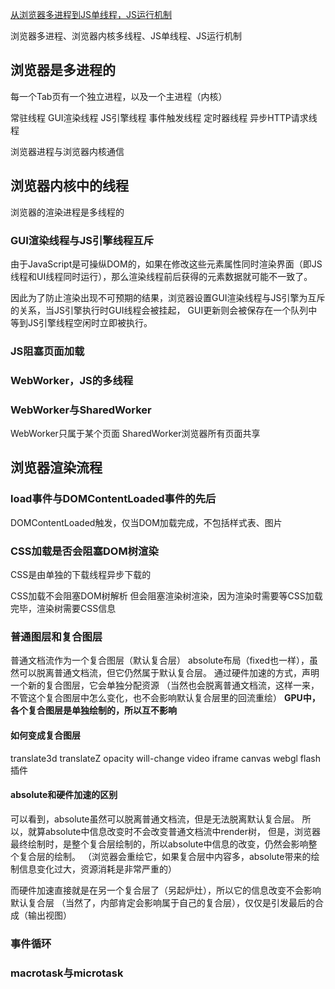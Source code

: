 [从浏览器多进程到JS单线程，JS运行机制](https://segmentfault.com/a/1190000012925872)

浏览器多进程、浏览器内核多线程、JS单线程、JS运行机制


## 浏览器是多进程的 ##
每一个Tab页有一个独立进程，以及一个主进程（内核）

常驻线程
GUI渲染线程
JS引擎线程
事件触发线程
定时器线程
异步HTTP请求线程

浏览器进程与浏览器内核通信


## 浏览器内核中的线程 ##
浏览器的渲染进程是多线程的
### GUI渲染线程与JS引擎线程互斥 ###
由于JavaScript是可操纵DOM的，如果在修改这些元素属性同时渲染界面（即JS线程和UI线程同时运行），那么渲染线程前后获得的元素数据就可能不一致了。

因此为了防止渲染出现不可预期的结果，浏览器设置GUI渲染线程与JS引擎为互斥的关系，当JS引擎执行时GUI线程会被挂起，
GUI更新则会被保存在一个队列中等到JS引擎线程空闲时立即被执行。

### JS阻塞页面加载 ###

### WebWorker，JS的多线程 ###

### WebWorker与SharedWorker ###
WebWorker只属于某个页面
SharedWorker浏览器所有页面共享

## 浏览器渲染流程 ##
### load事件与DOMContentLoaded事件的先后 ###
DOMContentLoaded触发，仅当DOM加载完成，不包括样式表、图片

### CSS加载是否会阻塞DOM树渲染 ###
CSS是由单独的下载线程异步下载的

CSS加载不会阻塞DOM树解析
但会阻塞渲染树渲染，因为渲染时需要等CSS加载完毕，渲染树需要CSS信息

### 普通图层和复合图层 ###
普通文档流作为一个复合图层（默认复合层）
absolute布局（fixed也一样），虽然可以脱离普通文档流，但它仍然属于默认复合层。
通过硬件加速的方式，声明一个新的复合图层，它会单独分配资源
（当然也会脱离普通文档流，这样一来，不管这个复合图层中怎么变化，也不会影响默认复合层里的回流重绘）
  **GPU中，各个复合图层是单独绘制的，所以互不影响**

#### 如何变成复合图层 ####
translate3d translateZ
opacity
will-change
video iframe canvas webgl
flash插件

#### absolute和硬件加速的区别 ####
可以看到，absolute虽然可以脱离普通文档流，但是无法脱离默认复合层。
所以，就算absolute中信息改变时不会改变普通文档流中render树，
但是，浏览器最终绘制时，是整个复合层绘制的，所以absolute中信息的改变，仍然会影响整个复合层的绘制。
（浏览器会重绘它，如果复合层中内容多，absolute带来的绘制信息变化过大，资源消耗是非常严重的）

而硬件加速直接就是在另一个复合层了（另起炉灶），所以它的信息改变不会影响默认复合层
（当然了，内部肯定会影响属于自己的复合层），仅仅是引发最后的合成（输出视图）

### 事件循环 ###

### macrotask与microtask ###
